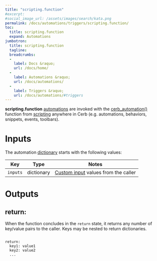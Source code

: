 ```yaml
---
title: "scripting.function"
#excerpt: 
#social_image_url: /assets/images/search/kata.png
permalink: /docs/automations/triggers/scripting.function/
toc:
  title: scripting.function
  expand: Automations
jumbotron:
  title: scripting.function
  tagline: 
  breadcrumbs:
  -
    label: Docs &raquo;
    url: /docs/home/
  -
    label: Automations &raquo;
    url: /docs/automations/
  -
    label: Triggers &raquo;
    url: /docs/automations/#triggers
---
```


**scripting.function** [automations](/docs/automations/) are invoked with the [cerb_automation()](/docs/bots/scripting/functions/#cerb_automation) function from [scripting](/docs/bots/scripting/) anywhere in Cerb (e.g. automations, behaviors, snippets, events, toolbars).

# Inputs

The automation [dictionary](/docs/automations/#dictionaries) starts with the following values:

| Key | Type | Notes
|-|-|-
| `inputs` | dictionary | [Custom input](/docs/automations/#inputs) values from the caller

# Outputs

## return:

When the function concludes in the `return` state, it returns any number of key/value pairs to the caller. Keys may be nested to return dictionaries.

<pre>
<code class="language-cerb">
return:
  key1: value1
  key2: value2
  ...
</code>
</pre>